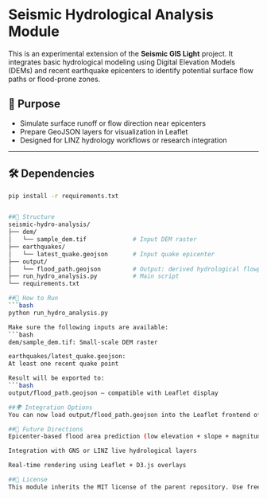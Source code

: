 # Seismic Hydrological Analysis Module

This is an experimental extension of the **Seismic GIS Light** project. It integrates basic hydrological modeling using Digital Elevation Models (DEMs) and recent earthquake epicenters to identify potential surface flow paths or flood-prone zones.

## 📌 Purpose

- Simulate surface runoff or flow direction near epicenters
- Prepare GeoJSON layers for visualization in Leaflet
- Designed for LINZ hydrology workflows or research integration

---

## 🛠️ Dependencies

```bash
pip install -r requirements.txt


##📁 Structure
seismic-hydro-analysis/
├── dem/
│   └── sample_dem.tif             # Input DEM raster
├── earthquakes/
│   └── latest_quake.geojson       # Input quake epicenter
├── output/
│   └── flood_path.geojson         # Output: derived hydrological flowpaths
├── run_hydro_analysis.py          # Main script
└── requirements.txt

##🚀 How to Run
```bash
python run_hydro_analysis.py

Make sure the following inputs are available:
```bash
dem/sample_dem.tif: Small-scale DEM raster

earthquakes/latest_quake.geojson:
At least one recent quake point

Result will be exported to:
```bash
output/flood_path.geojson — compatible with Leaflet display

##🌍 Integration Options
You can now load output/flood_path.geojson into the Leaflet frontend of seismic-gis-light, or publish the output via a REST API.

##🧠 Future Directions
Epicenter-based flood area prediction (low elevation + slope + magnitude)

Integration with GNS or LINZ live hydrological layers

Real-time rendering using Leaflet + D3.js overlays

##📝 License
This module inherits the MIT license of the parent repository. Use freely for academic, demo, and public mapping purposes.
